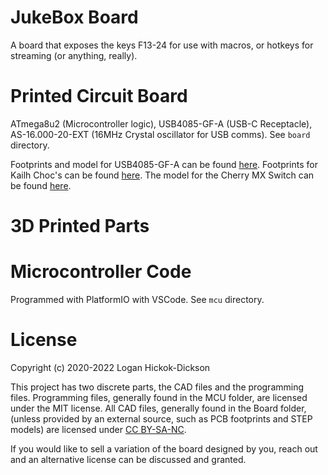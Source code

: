 # JukeBox Board
A board that exposes the keys F13-24 for use with macros, or hotkeys for streaming (or anything, really).

# Printed Circuit Board
ATmega8u2 (Microcontroller logic), USB4085-GF-A (USB-C Receptacle), AS-16.000-20-EXT (16MHz Crystal oscillator for USB comms). See `board` directory. 

Footprints and model for USB4085-GF-A can be found [here](https://www.mouser.com/ProductDetail/GCT/USB4085-GF-A?qs=KUoIvG%2F9Ilba1bQOahfWjw%3D%3D). Footprints for Kailh Choc's can be found [here](https://github.com/daprice/keyswitches.pretty). The model for the Cherry MX Switch can be found [here](https://github.com/ConstantinoSchillebeeckx/cherry-mx-switch).

# 3D Printed Parts

# Microcontroller Code
Programmed with PlatformIO with VSCode. See `mcu` directory.

# License
Copyright (c) 2020-2022 Logan Hickok-Dickson

This project has two discrete parts, the CAD files and the programming files. Programming files, generally found in the MCU folder, are licensed under the MIT license. All CAD files, generally found in the Board folder, (unless provided by an external source, such as PCB footprints and STEP models) are licensed under [CC BY-SA-NC](https://creativecommons.org/licenses/by-nc-sa/4.0/).

If you would like to sell a variation of the board designed by you, reach out and an alternative license can be discussed and granted.
